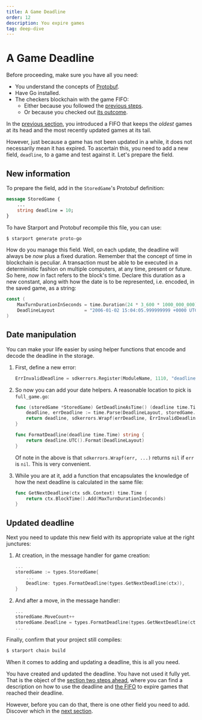 ```yaml
---
title: A Game Deadline
order: 12
description: You expire games
tag: deep-dive
---
```


# A Game Deadline

<HighlightBox type="info">

Before proceeding, make sure you have all you need:

* You understand the concepts of [Protobuf](../3-main-concepts/09-protobuf).
* Have Go installed.
* The checkers blockchain with the game FIFO:
    * Either because you followed the [previous steps](./03-starport-09-game-fifo).
    * Or because you checked out [its outcome](https://github.com/cosmos/b9-checkers-academy-draft/tree/game-fifo).

</HighlightBox>

In the [previous section](./03-starport-09-game-fifo), you introduced a FIFO that keeps the _oldest_ games at its head and the most recently updated games at its tail.

However, just because a game has not been updated in a while, it does not necessarily mean it has expired. To ascertain this, you need to add a new field, `deadline`, to a game and test against it. Let's prepare the field.

## New information

To prepare the field, add in the `StoredGame`'s Protobuf definition:

```protobuf [https://github.com/cosmos/b9-checkers-academy-draft/blob/0d0e36a8ac86cddc457610856ddaab1b356cee84/proto/checkers/stored_game.proto#L18]
message StoredGame {
    ...
    string deadline = 10;
}
```

To have Starport and Protobuf recompile this file, you can use:

```sh
$ starport generate proto-go
```

How do you manage this field. Well, on each update, the deadline will always be _now_ plus a fixed duration. Remember that the concept of time in blockchain is peculiar. A transaction must be able to be executed in a deterministic fashion on multiple computers, at any time, present or future. So here, _now_ in fact refers to the block's time. Declare this duration as a new constant, along with how the date is to be represented, i.e. encoded, in the saved game, as a string:

```go [https://github.com/cosmos/b9-checkers-academy-draft/blob/0d0e36a8ac86cddc457610856ddaab1b356cee84/x/checkers/types/keys.go#L38-L39]
const (
    MaxTurnDurationInSeconds = time.Duration(24 * 3_600 * 1000_000_000) // 1 day
    DeadlineLayout           = "2006-01-02 15:04:05.999999999 +0000 UTC"
)
```

## Date manipulation

You can make your life easier by using helper functions that encode and decode the deadline in the storage.

1. First, define a new error:

    ```go [https://github.com/cosmos/b9-checkers-academy-draft/blob/0d0e36a8ac86cddc457610856ddaab1b356cee84/x/checkers/types/errors.go#L21]
    ErrInvalidDeadline = sdkerrors.Register(ModuleName, 1110, "deadline cannot be parsed: %s")
    ```

2. So now you can add your date helpers. A reasonable location to pick is `full_game.go`:

    ```go [https://github.com/cosmos/b9-checkers-academy-draft/blob/0d0e36a8ac86cddc457610856ddaab1b356cee84/x/checkers/types/full_game.go#L37-L48]
    func (storedGame *StoredGame) GetDeadlineAsTime() (deadline time.Time, err error) {
        deadline, errDeadline := time.Parse(DeadlineLayout, storedGame.Deadline)
        return deadline, sdkerrors.Wrapf(errDeadline, ErrInvalidDeadline.Error(), storedGame.Deadline)
    }

    func FormatDeadline(deadline time.Time) string {
        return deadline.UTC().Format(DeadlineLayout)
    }
    ```

    Of note in the above is that `sdkerrors.Wrapf(err, ...)` returns `nil` if `err` is `nil`. This is very convenient.

3. While you are at it, add a function that encapsulates the knowledge of how the next deadline is calculated in the same file:

    ```go [https://github.com/cosmos/b9-checkers-academy-draft/blob/0d0e36a8ac86cddc457610856ddaab1b356cee84/x/checkers/types/full_game.go#L42-L44]
    func GetNextDeadline(ctx sdk.Context) time.Time {
        return ctx.BlockTime().Add(MaxTurnDurationInSeconds)
    }
    ```

## Updated deadline

Next you need to update this new field with its appropriate value at the right junctures:

1. At creation, in the message handler for game creation:

    ```go [https://github.com/cosmos/b9-checkers-academy-draft/blob/0d0e36a8ac86cddc457610856ddaab1b356cee84/x/checkers/keeper/msg_server_create_game.go#L26]
    ...
    storedGame := types.StoredGame{
        ...
        Deadline: types.FormatDeadline(types.GetNextDeadline(ctx)),
    }
    ```

2. And after a move, in the message handler:

    ```go [https://github.com/cosmos/b9-checkers-academy-draft/blob/0d0e36a8ac86cddc457610856ddaab1b356cee84/x/checkers/keeper/msg_server_play_move.go#L56]
    ...
    storedGame.MoveCount++
    storedGame.Deadline = types.FormatDeadline(types.GetNextDeadline(ctx))
    ...
    ```

Finally, confirm that your project still compiles:

```sh
$ starport chain build
```

When it comes to adding and updating a deadline, this is all you need.

You have created and updated the deadline. You have not used it fully yet. That is the object of the [section two steps ahead](./03-starport-12-game-forfeit), where you can find a description on how to use the deadline and [the FIFO](./03-starport-09-game-fifo) to expire games that reached their deadline.

However, before you can do that, there is one other field you need to add. Discover which in the [next section](03-starport-11-game-winner.md).

